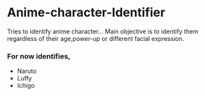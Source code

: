 # Anime-character-Identifier
Tries to identify anime character...
Main objective is to identify them regardless of their age,power-up or different facial expression.
<h3>For now identifies,</h3>
 <ul>
  <li>Naruto</li>
  <li>Luffy</li>
  <li>Ichigo</li>
  </ul>
